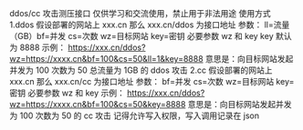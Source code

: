 ddos/cc 攻击测压接口
仅供学习和交流使用，禁止用于非法用途
使用方式
1.ddos
假设部署的网站上 xxx.cn
那么 xxx.cn/ddos 为接口地址
参数： ll=流量（GB）bf=并发 cs=次数 wz=目标网站 key=密钥
必要参数 wz 和 key
key 默认为 8888
示例：
https://xxx.cn/ddos?wz=https://xxxx.cn&bf=100&cs=50&ll=1&key=8888
意思是：向目标网站发起并发为 100 次数为 50 总流量为 1GB 的 ddos 攻击
2.cc
假设部署的网站上 xxx.cn
那么 xxx.cn/cc 为接口地址
参数： bf=并发 cs=次数 wz=目标网站 key=密钥
必要参数 wz 和 key
示例：
https://xxx.cn/ddos?wz=https://xxxx.cn&bf=100&cs=50&key=8888
意思是：向目标网站发起并发为 100 次数为 50 的 cc 攻击
记得允许写入权限，写入调用记录在 json



